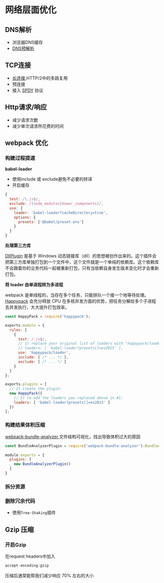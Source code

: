 # 网络层面优化

## DNS解析
* 浏览器DNS缓存
* [DNS预解析](./dnsPre.md)
## TCP连接
* [长连接](https://blog.csdn.net/yanglianzhuang/article/details/87966866),HTTP/2中的多路复用
* 预连接
* 接入 [SPDY](https://baike.baidu.com/item/SPDY/3399551?fr=aladdin) 协议
## Http请求/响应
* 减少请求次数
* 减少单次请求所花费的时间

## webpack 优化
### 构建过程提速
**babel-loader**
*  使用include 或 exclude避免不必要的转译
*  开启缓存

```js
{
  test: /\.js$/,
  exclude: /(node_modules|bower_components)/,
  use: {
    loader: 'babel-loader?cacheDirectory=true',
    options: {
      presets: ['@babel/preset-env']
    }
  }
}
```

**处理第三方库**

[DllPlugin](https://www.webpackjs.com/plugins/dll-plugin/) 是基于 Windows 动态链接库（dll）的思想被创作出来的。这个插件会把第三方库单独打包到一个文件中，这个文件就是一个单纯的依赖库。这个依赖库不会跟着你的业务代码一起被重新打包，只有当依赖自身发生版本变化时才会重新打包。

**将 loader 由单进程转为多进程**

webpack 是单线程的，当存在多个任务，只能排队一个接一个地等待处理。[Happypack](https://github.com/amireh/happypack) 会充分释放 CPU 在多核并发方面的优势，把任务分解给多个子进程去并发执行，大大提升打包效率。

```js
const HappyPack = require('happypack');

exports.module = {
  rules: [
    {
      test: /.js$/,
      // 1) replace your original list of loaders with "happypack/loader":
      // loaders: [ 'babel-loader?presets[]=es2015' ],
      use: 'happypack/loader',
      include: [ /* ... */ ],
      exclude: [ /* ... */ ]
    }
  ]
};

exports.plugins = [
  // 2) create the plugin:
  new HappyPack({
    // 3) re-add the loaders you replaced above in #1:
    loaders: [ 'babel-loader?presets[]=es2015' ]
  })
];
```

### 构建结果体积压缩
[webpack-bundle-analyzer](https://www.npmjs.com/package/webpack-bundle-analyzer),文件结构可视化，找出导致体积过大的原因

```js
const BundleAnalyzerPlugin = require('webpack-bundle-analyzer').BundleAnalyzerPlugin;
 
module.exports = {
  plugins: [
    new BundleAnalyzerPlugin()
  ]
}
```

### 拆分资源

### 删除冗余代码
* 使用``Tree-Shaking``插件
## Gzip 压缩
### 开启Gzip
在request headers中加入
```js
accept-encoding:gzip
```
压缩后通常能帮我们减少响应 70% 左右的大小